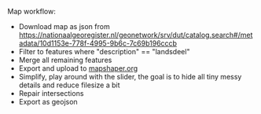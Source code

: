 Map workflow:

- Download map as json from https://nationaalgeoregister.nl/geonetwork/srv/dut/catalog.search#/metadata/10d1153e-778f-4995-9b6c-7c69b196cccb
- Filter to features where "description" == "landsdeel"
- Merge all remaining features
- Export and upload to [mapshaper.org](https://mapshaper.org/)
- Simplify, play around with the slider, the goal is to hide all tiny messy details and reduce filesize a bit
- Repair intersections
- Export as geojson
